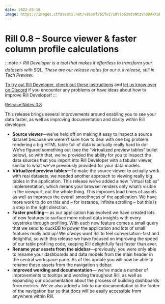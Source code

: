 ```yaml
---
date: 2022-08-18
image: https://images.ctfassets.net/ve6smfzbifwz/18YT66zmtoNtzVhODAkYsR/e2eac9e6034bd76e4ed54bb3e26e1564/release-notes-0-8.jpg
---
```


# Rill 0.8 – Source viewer & faster column profile calculations

:::note
⚡ *Rill Developer is a tool that makes it effortless to transform your datasets with SQL. These are our release notes for our `0.8` release, still in Tech Preview.*

[To try out Rill Developer, check out these instructions](../home/install) and [let us know over on Discord](https://bit.ly/3bbcSl9) if you encounter any problems or have ideas about how to improve Rill Developer!
:::

[Release Notes 0.8](https://user-images.githubusercontent.com/1851282/185508582-db3707da-28da-4677-949d-908cf8d9e211.mp4 "740910168")

This release brings several improvements around enabling you to see your data faster, as well as improving documentation and clarity within Rill developer. 

- **Source viewer**—we’ve held off on making it easy to inspect a source dataset because we weren’t sure how to deal with one big problem: rendering a big HTML table full of data is actually really hard to do! We’ve figured something out (see the “virtualized preview tables” bullet below), so with that, we've provided the ability for you to inspect the data sources that you import into Rill Developer with a tabular viewer, similar to what we've previously provided for your data models.
- **Virtualized preview tables**—To make the source viewer to actually work with real datasets, we needed another approach to viewing really big tables in the application. This release we’ve added a new “virtual tables” implementation, which means your browser renders only what’s visible in the viewport, not the whole thing. This improves load times of assets as well as improves the overall smoothness of the application. We have more work to do on this end – for instance, infinite scrolling – but this is a step in the right direction.
- **Faster profiling**— as our application has evolved we have created lots of new features to surface more robust data insights with every keystroke through profiling. With each new feature comes a small query that we send to duckDB to power the application and lots of small features really add up! We *always* want Rill to feel conversation-fast and delightful, so with this release we have focused on improving the speed of our table profiling code, keeping Rill delightfully fast faster than ever.
- **Rename your assets from the sidebar**—previously, you were only able to rename your dashboards and data models from the main header in the central workspace pane. As of this update you will now be able to rename these assets from the navigation sidebar.
- **Improved wording and documentation**— we've made a number of improvements to tooltips and wording throughout Rill, as well as expanding our documentation about the process of building dashboards from metrics. We've also added a link to our documentation to the footer of the navigation bar so that docs will be easily accessible from anywhere within Rill.